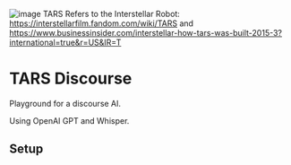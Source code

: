 ![image](https://github.com/franklinwillemen/TARS-AI/assets/101399113/bbb17f33-280e-4dc8-9f1f-5ce0bfcee16e)
TARS Refers to the Interstellar Robot: https://interstellarfilm.fandom.com/wiki/TARS and https://www.businessinsider.com/interstellar-how-tars-was-built-2015-3?international=true&r=US&IR=T

# TARS Discourse 
Playground for a discourse AI.

Using OpenAI GPT and Whisper.

## Setup
